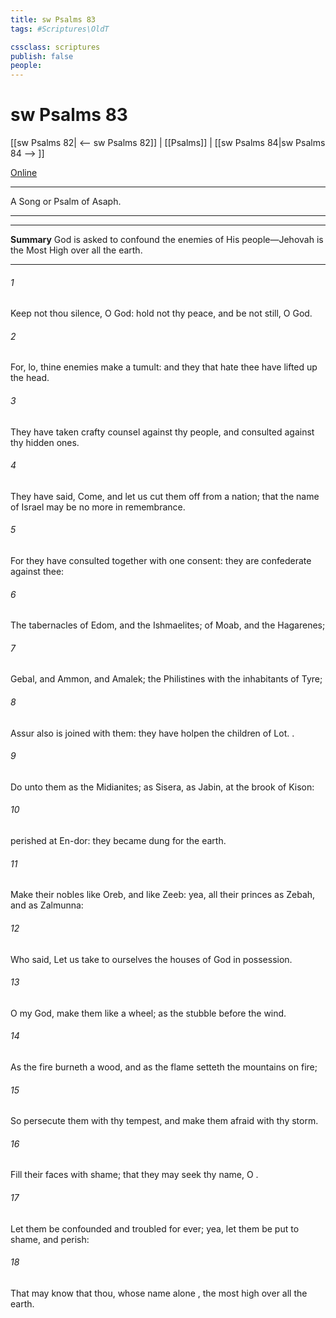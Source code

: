```yaml
---
title: sw Psalms 83
tags: #Scriptures\OldT

cssclass: scriptures
publish: false
people:
---
```


# sw Psalms 83
[[sw Psalms 82| <-- sw Psalms 82]] | [[Psalms]] | [[sw Psalms 84|sw Psalms 84 --> ]]

[Online](https://churchofjesuschrist.org/study/scriptures/ot/ps/83?lang=eng)

---
A Song or Psalm of Asaph.

---

---
__Summary__
God is asked to confound the enemies of His people—Jehovah is the Most High over all the earth.

---
###### 1 
Keep not thou silence, O God: hold not thy peace, and be not still, O God.

###### 2 
For, lo, thine enemies make a tumult: and they that hate thee have lifted up the head.

###### 3 
They have taken crafty counsel against thy people, and consulted against thy hidden ones.

###### 4 
They have said, Come, and let us cut them off from  a nation; that the name of Israel may be no more in remembrance.

###### 5 
For they have consulted together with one consent: they are confederate against thee:

###### 6 
The tabernacles of Edom, and the Ishmaelites; of Moab, and the Hagarenes;

###### 7 
Gebal, and Ammon, and Amalek; the Philistines with the inhabitants of Tyre;

###### 8 
Assur also is joined with them: they have holpen the children of Lot. .

###### 9 
Do unto them as  the Midianites; as  Sisera, as  Jabin, at the brook of Kison:

###### 10 
 perished at En-dor: they became  dung for the earth.

###### 11 
Make their nobles like Oreb, and like Zeeb: yea, all their princes as Zebah, and as Zalmunna:

###### 12 
Who said, Let us take to ourselves the houses of God in possession.

###### 13 
O my God, make them like a wheel; as the stubble before the wind.

###### 14 
As the fire burneth a wood, and as the flame setteth the mountains on fire;

###### 15 
So persecute them with thy tempest, and make them afraid with thy storm.

###### 16 
Fill their faces with shame; that they may seek thy name, O .

###### 17 
Let them be confounded and troubled for ever; yea, let them be put to shame, and perish:

###### 18 
That  may know that thou, whose name alone  ,  the most high over all the earth.

